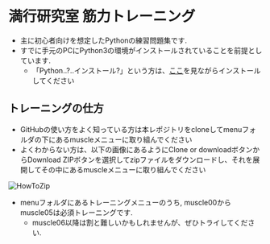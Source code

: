 # 満行研究室 筋力トレーニング

- 主に初心者向けを想定したPythonの練習問題集です.
- すでに手元のPCにPython3の環境がインストールされていることを前提としています.
    - 「Python..?..インストール?」という方は、[ここ](https://gist.github.com/taiga4112/131ddea694f91237a29161b3e5d2e886)を見ながらインストールしてください

## トレーニングの仕方

- GitHubの使い方をよく知っている方は本レポジトリをcloneしてmenuフォルダの下にあるmuscleメニューに取り組んでください
- よくわからない方は、以下の画像にあるようにClone or downloadボタンからDownload ZIPボタンを選択してzipファイルをダウンロードし、それを展開してその中にあるmuscleメニューに取り組んでください

![HowToZip](https://raw.githubusercontent.com/taiga4112/tmp_img_2018/master/muscle_zip.png)

- menuフォルダにあるトレーニングメニューのうち, muscle00からmuscle05は必須トレーニングです.
    - muscle06以降は割と難しいかもしれませんが、ぜひトライしてください.

